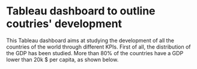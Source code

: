 # Tableau dashboard to outline coutries' development
This Tableau dashboard aims at studying the development of all the countries of the world through different KPIs.
First of all, the distribution of the GDP has been studied. More than 80% of the countries have a GDP lower than 20k $ per capita, as shown below.
![]()
